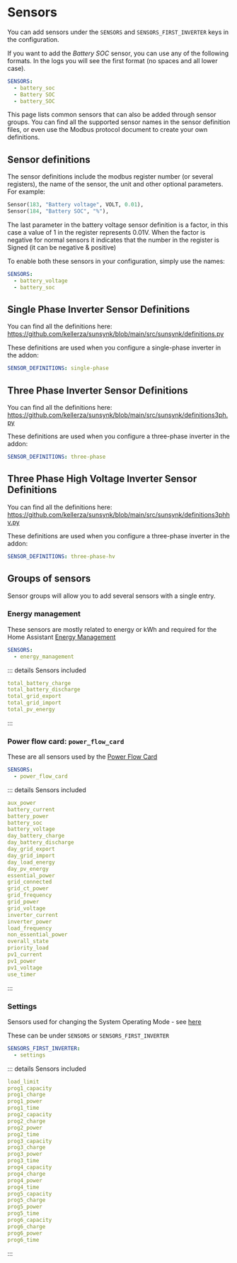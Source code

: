 # Sensors

You can add sensors under the `SENSORS` and `SENSORS_FIRST_INVERTER` keys in the configuration.

If you want to add the *Battery SOC* sensor, you can use any of the following formats. In the logs you will see the first format (no spaces and all lower case).

```yaml
SENSORS:
  - battery_soc
  - Battery SOC
  - battery_SOC
```

This page lists common sensors that can also be added through sensor groups. You can find all the supported sensor names in the sensor definition files, or even use the Modbus protocol document to create your own definitions.

## Sensor definitions

The sensor definitions include the modbus register number (or several registers), the name of the sensor, the unit and other optional parameters. For example:

```python
Sensor(183, "Battery voltage", VOLT, 0.01),
Sensor(184, "Battery SOC", "%"),
```

The last parameter in the battery voltage sensor definition is a factor, in this case a value of 1 in the register represents 0.01V. When the factor is negative for normal sensors it indicates that the number in the register is Signed (it can be negative & positive)

To enable both these sensors in your configuration, simply use the names:

```yaml
SENSORS:
  - battery_voltage
  - battery_soc
```

## Single Phase Inverter Sensor Definitions

You can find all the definitions here: <https://github.com/kellerza/sunsynk/blob/main/src/sunsynk/definitions.py>

These definitions are used when you configure a single-phase inverter in the addon:

```yaml
SENSOR_DEFINITIONS: single-phase
```

## Three Phase Inverter Sensor Definitions

You can find all the definitions here: <https://github.com/kellerza/sunsynk/blob/main/src/sunsynk/definitions3ph.py>

These definitions are used when you configure a three-phase inverter in the addon:

```yaml
SENSOR_DEFINITIONS: three-phase
```

## Three Phase High Voltage Inverter Sensor Definitions

You can find all the definitions here: <https://github.com/kellerza/sunsynk/blob/main/src/sunsynk/definitions3phhv.py>

These definitions are used when you configure a three-phase inverter in the addon:

```yaml
SENSOR_DEFINITIONS: three-phase-hv
```

## Groups of sensors

Sensor groups will allow you to add several sensors with a single entry.

### Energy management

These sensors are mostly related to energy or kWh and required for the Home Assistant [Energy Management](../guide/energy-management)

```yaml
SENSORS:
  - energy_management
```

::: details Sensors included

```yaml
total_battery_charge
total_battery_discharge
total_grid_export
total_grid_import
total_pv_energy
```

:::

### Power flow card: `power_flow_card`

These are all sensors used by the [Power Flow Card](../examples/lovelace#sunsynk-power-flow-card)

```yaml
SENSORS:
  - power_flow_card
```

::: details Sensors included

```yaml
aux_power
battery_current
battery_power
battery_soc
battery_voltage
day_battery_charge
day_battery_discharge
day_grid_export
day_grid_import
day_load_energy
day_pv_energy
essential_power
grid_connected
grid_ct_power
grid_frequency
grid_power
grid_voltage
inverter_current
inverter_power
load_frequency
non_essential_power
overall_state
priority_load
pv1_current
pv1_power
pv1_voltage
use_timer
```

:::

### Settings

Sensors used for changing the System Operating Mode - see [here](../examples/lovelace-settings)

These can be under `SENSORS` or `SENSORS_FIRST_INVERTER`

```yaml
SENSORS_FIRST_INVERTER:
  - settings
```

::: details Sensors included

```yaml
load_limit
prog1_capacity
prog1_charge
prog1_power
prog1_time
prog2_capacity
prog2_charge
prog2_power
prog2_time
prog3_capacity
prog3_charge
prog3_power
prog3_time
prog4_capacity
prog4_charge
prog4_power
prog4_time
prog5_capacity
prog5_charge
prog5_power
prog5_time
prog6_capacity
prog6_charge
prog6_power
prog6_time
```

:::
